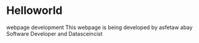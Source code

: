 # Helloworld
webpage development
This webpage is being developed by asfetaw abay
Software Developer and Datasceincist
